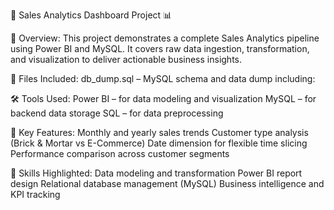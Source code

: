 🚀 Sales Analytics Dashboard Project 📊

🧩 Overview:
This project demonstrates a complete Sales Analytics pipeline using Power BI and MySQL. It covers raw data ingestion, transformation, and visualization to deliver actionable business insights.

📂 Files Included:
db_dump.sql – MySQL schema and data dump including:

🛠 Tools Used:
Power BI – for data modeling and visualization
MySQL – for backend data storage
SQL – for data preprocessing

📌 Key Features:
Monthly and yearly sales trends
Customer type analysis (Brick & Mortar vs E-Commerce)
Date dimension for flexible time slicing
Performance comparison across customer segments

🎯 Skills Highlighted:
 Data modeling and transformation
 Power BI report design
 Relational database management (MySQL)
 Business intelligence and KPI tracking
